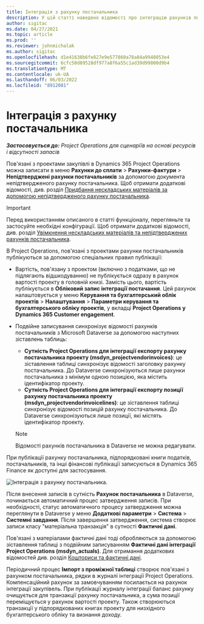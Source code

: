 ```yaml
---
title: Інтеграція з рахунку постачальника
description: У цій статті наведено відомості про інтеграцію рахунків постачальників в Project Operations.
author: sigitac
ms.date: 04/27/2021
ms.topic: article
ms.prod: ''
ms.reviewer: johnmichalak
ms.author: sigitac
ms.openlocfilehash: d1e41638b6fe827e9e577860a78a84a9948053e4
ms.sourcegitcommit: 6cfc50d89528df977a8f6a55c1ad39d99800d9b4
ms.translationtype: MT
ms.contentlocale: uk-UA
ms.lasthandoff: 06/03/2022
ms.locfileid: "8912081"
---
```

# <a name="vendor-invoice-integration"></a>Інтеграція з рахунку постачальника

_**Застосовується до:** Project Operations для сценаріїв на основі ресурсів і відсутності запасів_

Пов'язані з проектами закупівлі в Dynamics 365 Project Operations можна записати в меню **Рахунки до сплати** > **Рахунки-фактури** > **Непідтверджені рахунки постачальників** за допомогою документа непідтвердженого рахунку постачальника. Щоб отримати додаткові відомості, див. розділ [Придбання нескладських матеріалів за допомогою непідтвердженого рахунку постачальника](../procurement/pending-vendor-invoices.md).

> [!IMPORTANT]
> Перед використанням описаного в статті функціоналу, перегляньте та застосуйте необхідні конфігурації. Щоб отримати додаткові відомості, див. розділ [Увімкнення нескладських матеріалів та непідтверджених рахунків постачальника](../procurement/configure-materials-nonstocked.md).

В Project Operations, пов'язані з проектами рахунки постачальників публікуються за допомогою спеціальних правил публікації:

- Вартість, пов'язану з проектом (включно з податками, що не підлягають відшкодуванню) не публікується одразу в рахунок вартості проекту в головній книзі. Замість цього, вартість публікується в **Обліковий запис інтеграції постачання**. Цей рахунок налаштовується у меню **Керування та бухгалтерський облік проектів** > **Налаштування** > **Параметри керування та бухгалтерського обліку проектів**, у вкладці **Project Operations у Dynamics 365 Customer engagement**.
- Подвійне записування синхронізує відомості рахунків постачальників з Microsoft Dataverse за допомогою наступних зіставлень таблиць:

     - **Сутність Project Operations для інтеграції експорту рахунку постачальника проекту (msdyn_projectvendorinvoices)**: це зіставлення таблиці синхронізує відомості заголовку рахунку постачальника. До Dataverse синхронізуються лише рахунки постачальника з мінімум одною позицією, яка містить ідентифікатор проекту.
     - **Сутність Project Operations для інтеграції експорту позиції рахунку постачальника проекту (msdyn_projectvendorinvoicelines)**: це зіставлення таблиці синхронізує відомості позицій рахунку постачальника. До Dataverse синхронізуються лише позиції, які містять ідентифікатор проекту.

     > [!NOTE]
     > Відомості рахунків постачальника в Dataverse не можна редагувати.

При публікації рахунку постачальника, підпорядковані книги податків, постачальників, та інші фінансові публікації записуються в Dynamics 365 Finance як доступні для застосування.

![Інтеграція з рахунку постачальника.](media/DW7VendorInvoice.png)

Після внесення записів в сутність **Рахунок постачальника** в Dataverse, починається автоматичний процес затвердження записів. При необхідності, статус автоматичного процесу затвердження можна переглянути в Dataverse у меню **Додаткові параметри** > **Система** > **Системні завдання**. Після завершення затвердження, система створює записи класу "матеріальна транзакція" в сутності **Фактичні дані**.

Пов'язані з матеріалами фактичні дані тоді обробляються за допомогою зіставлення таблиці з подвійним записуванням **Фактичні дані інтеграції Project Operations (msdyn_actuals)**. Для отримання додаткових відомостей див. розділ [Кошториси та фактичні дані](resource-dual-write-estimates-actuals.md).

Періодичний процес **Імпорт з проміжної таблиці** створює пов'язані з рахунком постачальника, рядки в журналі інтеграції Project Operations. Компенсаційний рахунок за замовчуванням посилається на рахунок інтеграції закупівель. При публікації журналу інтеграції баланс рахунку очищується для транзакції рахунку постачальника, а сума позиції переміщується у рахунок вартості проекту. Також створюються транзакції у підпорядкованих книгах проекту для низхідного бухгалтерського обліку та визнання доходу.
